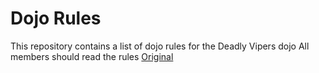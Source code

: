 Dojo Rules
==========

This repository contains a list of dojo rules for the Deadly Vipers dojo
All members should read the rules
[Original](https://github.com/deadlyvipers)

